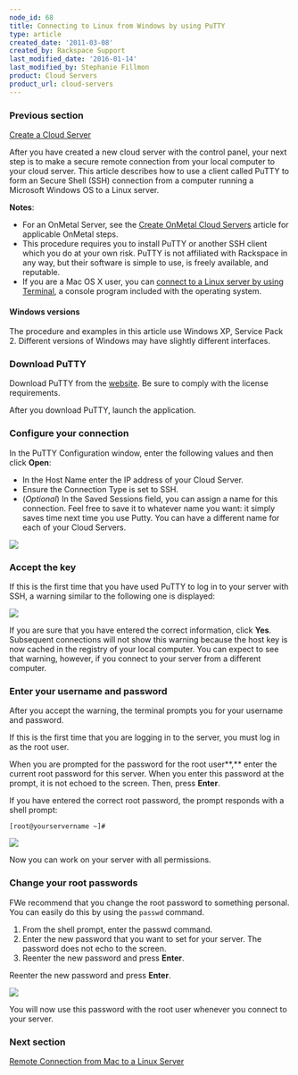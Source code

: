 ```yaml
---
node_id: 68
title: Connecting to Linux from Windows by using PuTTY
type: article
created_date: '2011-03-08'
created_by: Rackspace Support
last_modified_date: '2016-01-14'
last_modified_by: Stephanie Fillmon
product: Cloud Servers
product_url: cloud-servers
---
```


### Previous section

[Create a Cloud Server](/how-to/create-a-cloud-server)

After you have created a new cloud server
with the control panel, your next step is to make a secure remote
connection from your local computer to your cloud server. This article
describes how to use a client called PuTTY to form an Secure Shell (SSH)
connection from a computer running a Microsoft Windows OS to a Linux
server.

**Notes**:

-   For an OnMetal Server, see the [Create OnMetal Cloud Servers](/how-to/create-onmetal-cloud-servers)
    article for applicable OnMetal steps.
-   This procedure requires you to install PuTTY or another SSH client
    which you do at your own risk.  PuTTY is not affiliated with
    Rackspace in any way, but their software is simple to use, is freely
    available, and reputable.
-   If you are a Mac OS X user, you can [connect to a Linux server by using Terminal](/how-to/connecting-to-linux-from-mac-os-x-by-using-terminal), a
    console program included with the operating system.

#### Windows versions

The procedure and examples in this article use  Windows XP, Service Pack 2. Different versions of Windows may have slightly different
interfaces.

### Download PuTTY

Download PuTTY from the
[website](http://www.chiark.greenend.org.uk/~sgtatham/putty/ "http://www.chiark.greenend.org.uk/~sgtatham/putty/").
Be sure to comply with the license requirements.

After you download PuTTY, launch the application.

### Configure your connection

In the PuTTY Configuration window, enter the following values and then
click **Open**:

-   In the Host Name enter the IP address of your Cloud Server.
-   Ensure the Connection Type is set to SSH.
-   (*Optional*) In the Saved Sessions field, you can assign a name for
    this connection.  Feel free to save it to whatever name you want: it
    simply saves time next time you use Putty.  You can have a different
    name for each of your Cloud Servers.

![](http://c768825.r25.cf2.rackcdn.com/1_Connect.png)

### Accept the key

If this is the first time that you have used PuTTY to log in to your
server with SSH, a warning similar to the following one is displayed:

![](http://c768825.r25.cf2.rackcdn.com/2_AcceptKey.png)

If you are sure that you have entered the correct information, click
**Yes**.
Subsequent connections will not show this warning because the host key
is now cached in the registry of your local computer.  You can expect to
see that warning, however, if you connect to your server from a
different computer.

### Enter your username and password

After you accept the warning, the terminal prompts you for your username
and password.

If this is the first time that you are logging in to the server, you
must log in as the root user.

When you are prompted for the password for the root user**,** enter the
current root password for this server. When you enter this password at
the prompt, it is not echoed to the screen.  Then, press **Enter**.

If you have entered the correct root password, the prompt responds with
a shell prompt:

`[root@yourservername ~]#`

![](http://c768825.r25.cf2.rackcdn.com/3_login.png)

Now you can work on your server with all permissions.

### Change your root passwords

FWe recommend that you change the root password to something personal.
 You can easily do this by using the `passwd` command.

1.  From the shell prompt, enter the passwd command.
2.  Enter the new password that you want to set for your server.  The
    password does not echo to the screen.
3.  Reenter the new password and press **Enter**.

Reenter the new password and press **Enter**.

![](http://c768825.r25.cf2.rackcdn.com/4_passwd.png)

You will now use this password with the root user whenever you connect
to your server.

### Next section

[Remote Connection from Mac to a Linux Server](/how-to/connecting-to-linux-from-mac-os-x-by-using-terminal)
